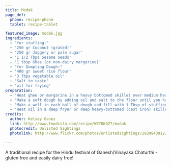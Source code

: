 ```yaml
---
title: Modak
page_def:
  phone: recipe-phone
  tablet: recipe-tablet

featured_image: modak.jpg
ingredients:
  - "for stuffing:"
  - '250 gr Coconut (grated)'
  - '250 gr Jaggery or palm sugar'
  - '1 1/2 Tbps Sesame seeds'
  - '1 tbsp Ghee (or non-dairy margarine)'
  - "for Dumpling Dough:"
  - '400 gr sweet rice flour'
  - '3 Tbps vegetable oil'
  - 'Salt to taste'
  - 'oil for frying'
preparation:
  - 'Heat ghee or margarine in a heavy bottomed skillet over medium heat. Add jaggery or palm sugar, coconut and sesame seeds, stirring constantly until the jaggery or sugar melts and becomes sticky. Set aside and allow filling mixture to cook for 30 minutes.'
  - 'Make a soft dough by adding oil and salt to the flour until you have a soft, workable ball. Divide the dough into pieces, forming balls 2-3 inches in diameter.'
  - 'Make a well in each ball of dough and fill with 1 Tbsp of stuffing, pinching the opening shut to form a cone shaped packet. Be sure none of the filling is exposed or it will melt and make a mess while frying or steaming!'
  - 'Heat oil in a deep fryer or deep heavy-bottomed (cast iron) skillet. Fry the dumplings until golden brown 3-5 minutes.'
credits:
  author: Kelsey Ganes
  link: http://www.foodista.com/recipe/WZYNKQZ7/modak
  photocredit: Unlisted Sightings
  photolink: http://www.flickr.com/photos/unlistedsightings/2824943912/

---
```


A traditional recipe for the Hindu festival of Ganesh/Vinayaka Chaturthi - gluten free and easily dairy free!
